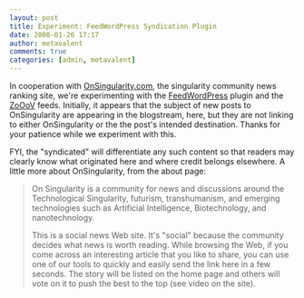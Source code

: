 ```yaml
---
layout: post
title: Experiment: FeedWordPress Syndication Plugin
date: 2008-01-26 17:17
author: metavalent
comments: true
categories: [admin, metavalent]
---
```

In cooperation with <a href="http://onsingularity.com/">OnSingularity.com</a>, the singularity community news ranking site, we're experimenting with the <a href="http://projects.radgeek.com/feedwordpress">FeedWordPress</a> plugin and the <a href="http://zooov.com/">ZoOoV</a> feeds. Initially, it appears that the subject of new posts to OnSingularity are appearing in the blogstream, here, but they are not linking to either OnSingularity or the the post's intended destination. Thanks for your patience while we experiment with this. 

FYI, the "syndicated" will differentiate any such content so that readers may clearly know what originated here and where credit belongs elsewhere. A little more about OnSingularity, from the about page:<blockquote>On Singularity is a community for news and discussions around the Technological Singularity, futurism, transhumanism, and emerging technologies such as Artificial Intelligence, Biotechnology, and nanotechnology.

This is a social news Web site. It's "social" because the community decides what news is worth reading. While browsing the Web, if you come across an interesting article that you like to share, you can use one of our tools to quickly and easily send the link here in a few seconds. The story will be listed on the home page and others will vote on it to push the best to the top (see video on the site).</blockquote>



